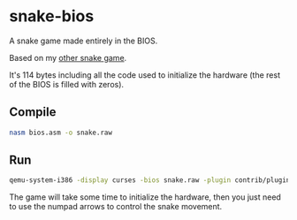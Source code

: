 # snake-bios

A snake game made entirely in the BIOS.

Based on my [other snake game](https://github.com/donno2048/snake).

It's 114 bytes including all the code used to initialize the hardware (the rest of the BIOS is filled with zeros).

## Compile

```sh
nasm bios.asm -o snake.raw
```

## Run

```sh
qemu-system-i386 -display curses -bios snake.raw -plugin contrib/plugins/libips.so,ips=2000
```

The game will take some time to initialize the hardware, then you just need to use the numpad arrows to control the snake movement.
